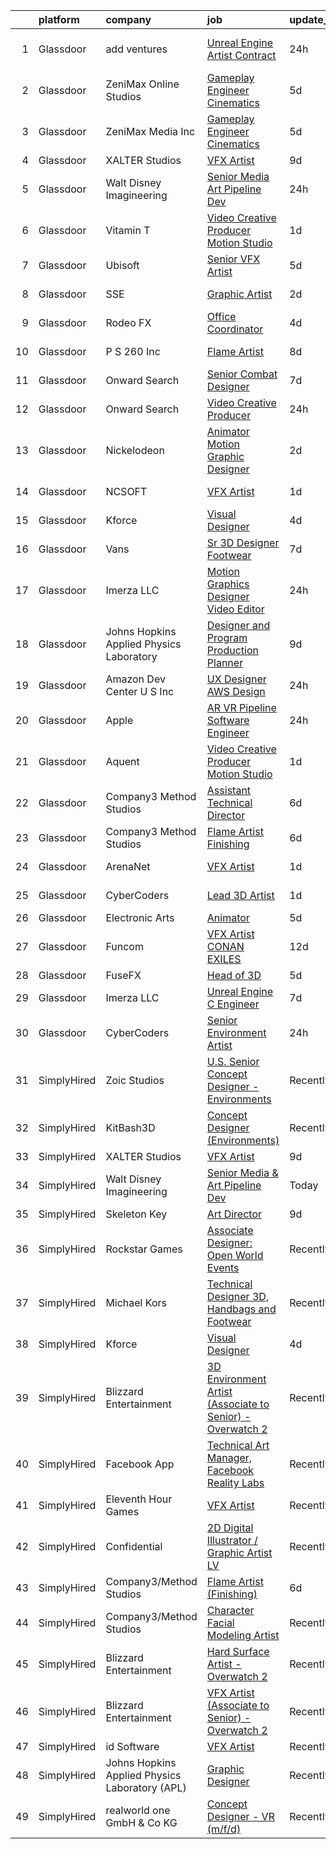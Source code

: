 

|    | platform    | company                                        | job                                                                                                                                                                                                                                                                                                                                                                                                                                                                                                                                                                                                                                                                                                                                                                                                                                                                                                                                                                                                                                                                                                                                                                                                                                                                                                                                                                           | update_time   | location             |
|---:|:------------|:-----------------------------------------------|:------------------------------------------------------------------------------------------------------------------------------------------------------------------------------------------------------------------------------------------------------------------------------------------------------------------------------------------------------------------------------------------------------------------------------------------------------------------------------------------------------------------------------------------------------------------------------------------------------------------------------------------------------------------------------------------------------------------------------------------------------------------------------------------------------------------------------------------------------------------------------------------------------------------------------------------------------------------------------------------------------------------------------------------------------------------------------------------------------------------------------------------------------------------------------------------------------------------------------------------------------------------------------------------------------------------------------------------------------------------------------|:--------------|:---------------------|
|  1 | Glassdoor   | add ventures                                   | [Unreal Engine Artist  Contract ](https://www.glassdoor.com/partner/jobListing.htm?pos=126&ao=1136043&s=58&guid=0000018267a9f8bfb0a555fb6617a9a4&src=GD_JOB_AD&t=SR&vt=w&ea=1&cs=1_827826e3&cb=1659596569312&jobListingId=1008050297626&jrtk=3-0-1g9jqjucbkltq801-1g9jqjucpi3bb800-a161278ca8fcb9de-)                                                                                                                                                                                                                                                                                                                                                                                                                                                                                                                                                                                                                                                                                                                                                                                                                                                                                                                                                                                                                                                                         | 24h           | East Providence, RI  |
|  2 | Glassdoor   | ZeniMax Online Studios                         | [Gameplay Engineer  Cinematics ](https://www.glassdoor.com/partner/jobListing.htm?pos=123&ao=1136043&s=58&guid=0000018267a9f8bfb0a555fb6617a9a4&src=GD_JOB_AD&t=SR&vt=w&cs=1_7cff9f5f&cb=1659596569311&jobListingId=1008037947558&jrtk=3-0-1g9jqjucbkltq801-1g9jqjucpi3bb800-7c9514cae41bf8e4-)                                                                                                                                                                                                                                                                                                                                                                                                                                                                                                                                                                                                                                                                                                                                                                                                                                                                                                                                                                                                                                                                               | 5d            | Hunt Valley, MD      |
|  3 | Glassdoor   | ZeniMax Media Inc                              | [Gameplay Engineer  Cinematics ](https://www.glassdoor.com/partner/jobListing.htm?pos=128&ao=1136043&s=58&guid=0000018267a9f8bfb0a555fb6617a9a4&src=GD_JOB_AD&t=SR&vt=w&cs=1_a00e5451&cb=1659596569312&jobListingId=1008038723551&jrtk=3-0-1g9jqjucbkltq801-1g9jqjucpi3bb800-8a4b5bfe868cb3eb-)                                                                                                                                                                                                                                                                                                                                                                                                                                                                                                                                                                                                                                                                                                                                                                                                                                                                                                                                                                                                                                                                               | 5d            | Hunt Valley, MD      |
|  4 | Glassdoor   | XALTER Studios                                 | [VFX Artist](https://www.glassdoor.com/partner/jobListing.htm?pos=101&ao=1110586&s=58&guid=0000018267a9f8bfb0a555fb6617a9a4&src=GD_JOB_AD&t=SR&vt=w&ea=1&cs=1_3c481492&cb=1659596569309&jobListingId=1008028582747&cpc=F17331D9BECC482A&jrtk=3-0-1g9jqjucbkltq801-1g9jqjucpi3bb800-65c60b1879ed1768--6NYlbfkN0DeyJ4CP5CzwT7broxeUwKBt3co1QwKwWitRQqJu2WRZ6s6C6AOjZP1EDv2OQ5E8bPy3u2kOkbtMAp8liJD5JgziuvMPebSsLc4Kbchd1aemfkyXWHNMXzZms84LyIaeZac88kyqMZJkEs4R0YKbO6lV5ZzkFzGHD4kJniGIq0yWlnnjacLK2tMvgOTxvS5hg9-GrNYJvCisoeT0X3zToQiHVRXXlhmRKZnUBLaGUJ64Mc0-ENns6uXWmPrB-Q48lpenqZDzc9oLYECn14gq14w9AvX0MSZTMnu6QIwtQm_6gRzz7Jjp36BbwnEDSDMEdD19xOm3-BuyjXmxLBYFAGTSZkkPoMQ656F9TYizbN3r-hxk2CrQp1LQNDgsxdQzY5PcW94NA2QNplFp3XqJXY5I_CdzY9y4w8ROxem_0E71XgTbqot26aEmYkeG72KvHqCzBFvVZi46KmgR4DUxejZunz0Wh2v7dfd-z8iHqpwllHP1ZSU3CTR)                                                                                                                                                                                                                                                                                                                                                                                                                                                                                                                                         | 9d            | Tulsa, OK            |
|  5 | Glassdoor   | Walt Disney Imagineering                       | [Senior Media   Art Pipeline Dev](https://www.glassdoor.com/partner/jobListing.htm?pos=102&ao=1110586&s=58&guid=0000018267a9f8bfb0a555fb6617a9a4&src=GD_JOB_AD&t=SR&vt=w&cs=1_6dcf1870&cb=1659596569308&jobListingId=1008050229691&cpc=B101C867B3EF2D75&jrtk=3-0-1g9jqjucbkltq801-1g9jqjucpi3bb800-a7a29832b4b202b9--6NYlbfkN0DAFTyt7pbDCC2JPO79CSdi1dIb81yjczP5qsKcZIxgiRd1qisRd4re16D_VG3-wzUR7EvYv77_ryo8McBxQmlzBylDhCWTlcl6pxyz1bB4N2QTLEbLh8VA5gSJOB-hyPsTuQ1ioID0S4IK1lTazIrybnENCvUXrZSrTUvAUOn6ZOd2DShkjZTmtS-5FOldWQkqE_AqNjotiV0Yab_9eGh5914wbIruZCP-xtFeyQRhnRENpoDnZix4rSsa_K9eP8dRUy7XKByrKATEbswfbQUoJdOTTKbYkYU0DHOGRxxPoZJdAZnsKd71C2rEStwNkCEvzZKkNeAftkuYxKod-VAIpFAfh91Vox7sK1bFkmT59Bd5yYGxFu2vhVKfDxhBM8EbT5GtgrXtoWlYszmGsN_JxjcxaD7L4aQyMwEa5EViq1hzV4rM2attfYbywoHDDVo%3D)                                                                                                                                                                                                                                                                                                                                                                                                                                                                                                                                                                           | 24h           | Lake Buena Vista, FL |
|  6 | Glassdoor   | Vitamin T                                      | [Video Creative Producer   Motion Studio](https://www.glassdoor.com/partner/jobListing.htm?pos=110&ao=1110586&s=58&guid=0000018267a9f8bfb0a555fb6617a9a4&src=GD_JOB_AD&t=SR&vt=w&cs=1_e1918d48&cb=1659596569309&jobListingId=1008048162495&cpc=F41FEAB56D215062&jrtk=3-0-1g9jqjucbkltq801-1g9jqjucpi3bb800-1e329439258e716d--6NYlbfkN0DMrcEu7yrtATojKJA7cEzGQ3FdRGWLh0CZQInL4ECGI6k5tN82kdM0OKoro5eXmjpkEeXEYJ1zjoqzcfRCOovI2pzpnwQ39Fd7KAFkz4pg7FqvRQYP_AaZobhlskPQd-BosWdx3dj79Az7rqQPrRSe7F7oEoLilQ_2Br5hRDMux5y7yxS2FXzZo7A2AxNB0uKd27t2fYpcaw5wEd982-em3nof25xjYf80fMGS9m9PvJFmkmC08gsjb5Gi9usxIVIvioQwOg6HZ45AaXt4UdhFNhrKuxoVtbKkCmmWNXiyaWsnBZcISQ7dojeWmyHuwoXq5Iip8BF_I8dbIG_nASbuQ4bB9JvjcWZyxgBgFyn_XUz2l4_KzOVrUjkt_mksd8PXy11cHvlWddNQf_-p2acAnwMmIbKzOw61lqwQbHzuUwLD0jNjxdbdtXruEgAgNryvTExgLg58bg%3D%3D)                                                                                                                                                                                                                                                                                                                                                                                                                                                                                                                                                     | 1d            | Remote               |
|  7 | Glassdoor   | Ubisoft                                        | [Senior VFX Artist](https://www.glassdoor.com/partner/jobListing.htm?pos=118&ao=1136043&s=58&guid=0000018267a9f8bfb0a555fb6617a9a4&src=GD_JOB_AD&t=SR&vt=w&cs=1_cd01d553&cb=1659596569310&jobListingId=1008039075552&jrtk=3-0-1g9jqjucbkltq801-1g9jqjucpi3bb800-5b601b77a4d61750-)                                                                                                                                                                                                                                                                                                                                                                                                                                                                                                                                                                                                                                                                                                                                                                                                                                                                                                                                                                                                                                                                                            | 5d            | Cary, NC             |
|  8 | Glassdoor   | SSE                                            | [Graphic Artist](https://www.glassdoor.com/partner/jobListing.htm?pos=117&ao=1136043&s=58&guid=0000018267a9f8bfb0a555fb6617a9a4&src=GD_JOB_AD&t=SR&vt=w&ea=1&cs=1_13404b03&cb=1659596569310&jobListingId=1008045435225&jrtk=3-0-1g9jqjucbkltq801-1g9jqjucpi3bb800-c4ec1d2c48576b45-)                                                                                                                                                                                                                                                                                                                                                                                                                                                                                                                                                                                                                                                                                                                                                                                                                                                                                                                                                                                                                                                                                          | 2d            | Jacksonville, FL     |
|  9 | Glassdoor   | Rodeo FX                                       | [Office Coordinator](https://www.glassdoor.com/partner/jobListing.htm?pos=115&ao=1136043&s=58&guid=0000018267a9f8bfb0a555fb6617a9a4&src=GD_JOB_AD&t=SR&vt=w&ea=1&cs=1_97014519&cb=1659596569310&jobListingId=1008039905057&jrtk=3-0-1g9jqjucbkltq801-1g9jqjucpi3bb800-53befcdeec56d2ce-)                                                                                                                                                                                                                                                                                                                                                                                                                                                                                                                                                                                                                                                                                                                                                                                                                                                                                                                                                                                                                                                                                      | 4d            | Los Angeles, CA      |
| 10 | Glassdoor   | P S  260  Inc                                  | [Flame Artist](https://www.glassdoor.com/partner/jobListing.htm?pos=130&ao=1136043&s=58&guid=0000018267a9f8bfb0a555fb6617a9a4&src=GD_JOB_AD&t=SR&vt=w&ea=1&cs=1_e715986f&cb=1659596569313&jobListingId=1008031079309&jrtk=3-0-1g9jqjucbkltq801-1g9jqjucpi3bb800-62393b8888e20866-)                                                                                                                                                                                                                                                                                                                                                                                                                                                                                                                                                                                                                                                                                                                                                                                                                                                                                                                                                                                                                                                                                            | 8d            | New York, NY         |
| 11 | Glassdoor   | Onward Search                                  | [Senior Combat Designer](https://www.glassdoor.com/partner/jobListing.htm?pos=108&ao=1110586&s=58&guid=0000018267a9f8bfb0a555fb6617a9a4&src=GD_JOB_AD&t=SR&vt=w&cs=1_c5683caf&cb=1659596569309&jobListingId=1008033843533&cpc=C4A69CCDBB3B9599&jrtk=3-0-1g9jqjucbkltq801-1g9jqjucpi3bb800-c065165f82932d61--6NYlbfkN0B7YoEZZ2QAGDyEGGmBPAUWSHc1Mt3sMCn9FehKcWA3w0R0aH9tn_iPRcrT6N-MqNSnwDEBcEjHlHjtyDQE4D1y1KBf7bafNPSOl-ev5Snos6Ek9NuxGIE13vQy5EyizxGH6ug8kjkBE-JJConU5QdWuu7DFDn6ns45rWxkzak304c-EN4baRWRKPl33DaHk3FvteUrpc8lsgZxHonOyHLP2DzXw4scQRl5IYqyKH1oBJj5E3XXCSEi48LaTlZDEQ16XAX2S_QN1oiZ556XmKitUtonxTQ3RirBsM1hZISS7u71npeb-PSw51q_-bxItbw8rb0oO4BwZWMXQc0IZhu8luOj9EkeoOhe4j-5xDz2h9A-fd7xtmRML1FkBK41kJaYYTcP85oLrpniT-GJFumQnHfq8ONdRb-Q1fxdVkHtkvtgPUgqSktHnDRp0IvZAdgrVk2gxvCvT1lk-XR-b2QnaZRBMoTSiatL4V1E7uyh2WKQ9YRSC5c5wBJenZ4vt4qNGumjiQ78LEyvoXYRmQRuGUMZQppGPlRd_DBE8eCTA5KxoQqgZH8UWauxjXauMVxZ1oaJZhYIC0NlEodRyyxV07o83hvJwb1cbGsk3twc1mx5xhwD-mVwHAPpfcC93jYBgKaIGDAcSgsfWolZuUSb1CYpjp_Pzv7yGC8J2zGbvzHJgYlzQNY5yMjEABOctZ3J5FpLbWet3pXJRpI11noP1fYX44B50uO_VyVK5p0l6wp6xwt09SXc1zisJEEAWpF9-rz13d5qNNeoduZgdd5cHYbOHm12y5jwI7DWMwEIgVNnr4fRwrRc7XN6MBV8yVh2E56W9bcjpLQPXCRuTHEyxKrVmsF8uhAdgEnHt28g8OMpMAsboPmSrNe9edwiMldDb87kqGRa_rsGj9f6q3nbCEvqCN5ZkD_J1u4xYlTIxze1v0SfFwrdXDN8uiRp1VlgPsVihPIyhc1zTLy4Fbglim_KCyEOJWgfOOwOShuMnqe9jxJwA84e)  | 7d            | Waltham, MA          |
| 12 | Glassdoor   | Onward Search                                  | [Video Creative Producer](https://www.glassdoor.com/partner/jobListing.htm?pos=104&ao=1110586&s=58&guid=0000018267a9f8bfb0a555fb6617a9a4&src=GD_JOB_AD&t=SR&vt=w&cs=1_a907b4a9&cb=1659596569309&jobListingId=1008049690963&cpc=75B6770C194DCF89&jrtk=3-0-1g9jqjucbkltq801-1g9jqjucpi3bb800-7cac5c77b83715e8--6NYlbfkN0B7YoEZZ2QAGDyEGGmBPAUWSHc1Mt3sMCn9FehKcWA3wwfxcx19LEZnY8Y4HGhdxxrIbCe6cG5FrymBXjeKeqpYu1BaxgZyGT-cm5Ap0PJjBjXvFj2In49bZKmAoEAXzg2Fp1HLascxvI6-qJcpfsmkjtQgiDY3MJKkMiNBEaj6kk0zQnAORIK2_ABmkbMhCHwMiblQvf9GPLE9K_HFtNNp93nl_Fao6pUeZDkLLpeX3HcfFP4AmV3FMtuQNYfSmzSsDAvmcPHCvo_5-a6LCFlAvDtJeaFmPSTmHgOzWsGjD5y3d3nPqvYC0p96JC5gY9BMWfTkGh8rFA3hOAipeN0ZvL_gsIMtQefXy9xVN2-mXAJWBAOjlQcCVcLWPXqBzSr9lrNInnMQalRQLmhh1gmi2i4Kx7rbX3BxiVQTT5i0T5dm4WXoRlx_VZdaIp3RUUOw3EDZqjRYwekn23CDCxSnb-9Ayk-uCnMRLQwxMOGNqiCewdqixzdoQfJ139aKc0ax9yfVfseXeDjnizKKHod95FrJ58Ldm3lvkAZFUm6Z1u8XT5qQRr_hD2aklXihc11a_XCKGvHLrf9uZebQBrlSuk69lCbSX2MjouPtvcKwKsr--qIin3MalfWythGbvsvLsdKsH3JJcKw_LgVUlal73ZSP0G502-WDjHAyyjspN0OMpKio4BiFpamf7CD_L5uRiju5_4CYJmSq-O85sCxGCK4FP9ZXywq6MFWlwBcNH4gRS78nxjNT1yfovD1xIsqrhR7gKBMo7DdJztdTa7HJwbpDBPa9qEMWCj3a87kxaVx0l0W5CfR4UdoK45fQ3fpDBgucakguzvUqSa4dRzUqxrVbVHJhC0a6Y8qsNl3gJ0oOSPafqstW809Wv3Mi1z0BbRuDyCCUebGmzuvvIesuxPxuoIiDaxeS9e8PROay6SMxuDdpx6OIJZpqZ2vmI6wc4ZSvod0bMHInsIux3KPEPfQ_4FoSYuV7PiHivSQUnsXKFOku8GJ3) | 24h           | New York, NY         |
| 13 | Glassdoor   | Nickelodeon                                    | [Animator Motion Graphic Designer](https://www.glassdoor.com/partner/jobListing.htm?pos=111&ao=1136043&s=58&guid=0000018267a9f8bfb0a555fb6617a9a4&src=GD_JOB_AD&t=SR&vt=w&cs=1_fe34dd66&cb=1659596569310&jobListingId=1008044643061&jrtk=3-0-1g9jqjucbkltq801-1g9jqjucpi3bb800-e089f5e8a030b12a-)                                                                                                                                                                                                                                                                                                                                                                                                                                                                                                                                                                                                                                                                                                                                                                                                                                                                                                                                                                                                                                                                             | 2d            | New York, NY         |
| 14 | Glassdoor   | NCSOFT                                         | [VFX Artist](https://www.glassdoor.com/partner/jobListing.htm?pos=114&ao=1136043&s=58&guid=0000018267a9f8bfb0a555fb6617a9a4&src=GD_JOB_AD&t=SR&vt=w&ea=1&cs=1_e35093b5&cb=1659596569310&jobListingId=1008048424520&jrtk=3-0-1g9jqjucbkltq801-1g9jqjucpi3bb800-225e355700c202ab-)                                                                                                                                                                                                                                                                                                                                                                                                                                                                                                                                                                                                                                                                                                                                                                                                                                                                                                                                                                                                                                                                                              | 1d            | Bellevue, WA         |
| 15 | Glassdoor   | Kforce                                         | [Visual Designer](https://www.glassdoor.com/partner/jobListing.htm?pos=103&ao=1110586&s=58&guid=0000018267a9f8bfb0a555fb6617a9a4&src=GD_JOB_AD&t=SR&vt=w&cs=1_73ed2460&cb=1659596569308&jobListingId=1008039485359&cpc=2CAED5C921A5F994&jrtk=3-0-1g9jqjucbkltq801-1g9jqjucpi3bb800-38d7cd934ba26d2c--6NYlbfkN0C5IatSLh_Ak1q39eQQoPIxD737RW9NeiYGvIRXkrLjEBkC4LI6KweFWWPiS1PvvlzJWla5cx_TCc-5_FFk_FMs2auIfW76raTItOLD2CLMsY1Hbsf5wKQjAhYrMmyX0M-BQ85MuW8KolIb1F10wBTgGC86oq2GPXCHBmia74g1TaV-rznqo6yDcR7Z5dDCXAMAyJ80Q8mShIYzC2vbeU5pZEhQcKXm5bFvdYsSWOUpzrZuLYqkOHlLUs6s1NdzC7679JJpGYpV0vWpEFmm1GW5Qh1GqO5nJWqgKw1uVUJYhURb8tNiZV_azVR2qky1cjltIfI5mWVnGmVi-h-8s3Vhog_CSexSBSDq8clhsi5ZgX_N0DD36aeB_IBErMAxAmeCCjy3wW40tdd1VDnsItYAcohuCGRv6hmARmKYo8nMgLRMTo7bnyBlhn549KmT0_UTDiN5x8LiCqBibdBLH8SMjdBSH-JJafXWi_fJHIHTKRQFBCLhl6zasGnHrMI20G0V4vsSaTo1K4UcYCDQA36OuH0-TygqR20epYPrlIjU1SWxVKdzFaEfCWSaX5gleuiihYO_AiaFtrO4zr8RS-DCuHF-UgKtMmg%3D)                                                                                                                                                                                                                                                                                                                                                                                                                           | 4d            | Redmond, WA          |
| 16 | Glassdoor   | Vans                                           | [Sr  3D Designer  Footwear](https://www.glassdoor.com/partner/jobListing.htm?pos=116&ao=1136043&s=58&guid=0000018267a9f8bfb0a555fb6617a9a4&src=GD_JOB_AD&t=SR&vt=w&cs=1_99935cec&cb=1659596569310&jobListingId=1008033413112&jrtk=3-0-1g9jqjucbkltq801-1g9jqjucpi3bb800-2e984e37d9865503-)                                                                                                                                                                                                                                                                                                                                                                                                                                                                                                                                                                                                                                                                                                                                                                                                                                                                                                                                                                                                                                                                                    | 7d            | Costa Mesa, CA       |
| 17 | Glassdoor   | Imerza  LLC                                    | [Motion Graphics Designer Video Editor](https://www.glassdoor.com/partner/jobListing.htm?pos=124&ao=1136043&s=58&guid=0000018267a9f8bfb0a555fb6617a9a4&src=GD_JOB_AD&t=SR&vt=w&ea=1&cs=1_b4404f17&cb=1659596569312&jobListingId=1008049838034&jrtk=3-0-1g9jqjucbkltq801-1g9jqjucpi3bb800-52b98e907a981328-)                                                                                                                                                                                                                                                                                                                                                                                                                                                                                                                                                                                                                                                                                                                                                                                                                                                                                                                                                                                                                                                                   | 24h           | Sarasota, FL         |
| 18 | Glassdoor   | Johns Hopkins Applied Physics Laboratory       | [Designer and Program Production Planner](https://www.glassdoor.com/partner/jobListing.htm?pos=113&ao=1136043&s=58&guid=0000018267a9f8bfb0a555fb6617a9a4&src=GD_JOB_AD&t=SR&vt=w&cs=1_a30a0638&cb=1659596569310&jobListingId=1008029005606&jrtk=3-0-1g9jqjucbkltq801-1g9jqjucpi3bb800-d1d90a7fb89c6da2-)                                                                                                                                                                                                                                                                                                                                                                                                                                                                                                                                                                                                                                                                                                                                                                                                                                                                                                                                                                                                                                                                      | 9d            | Laurel, MD           |
| 19 | Glassdoor   | Amazon Dev Center U S   Inc                    | [UX Designer  AWS Design](https://www.glassdoor.com/partner/jobListing.htm?pos=121&ao=1136043&s=58&guid=0000018267a9f8bfb0a555fb6617a9a4&src=GD_JOB_AD&t=SR&vt=w&cs=1_fb0aec91&cb=1659596569311&jobListingId=1008050665281&jrtk=3-0-1g9jqjucbkltq801-1g9jqjucpi3bb800-6afda0d2cfbd65e3-)                                                                                                                                                                                                                                                                                                                                                                                                                                                                                                                                                                                                                                                                                                                                                                                                                                                                                                                                                                                                                                                                                      | 24h           | New York, NY         |
| 20 | Glassdoor   | Apple                                          | [AR VR Pipeline Software Engineer](https://www.glassdoor.com/partner/jobListing.htm?pos=105&ao=1110586&s=58&guid=0000018267a9f8bfb0a555fb6617a9a4&src=GD_JOB_AD&t=SR&vt=w&cs=1_4f16b2a8&cb=1659596569309&jobListingId=1008051420202&cpc=AC285F3A3ECA6BB0&jrtk=3-0-1g9jqjucbkltq801-1g9jqjucpi3bb800-e589d102ade852dd--6NYlbfkN0BvKrLyj5gPmtZO9T8euul8TCxuuKNOtzRJOomxnwSEodTz2Bc-sPZlt2Zgji_QUXFCHiFzCn9WCnCqcsKwU5x_xdOwXNXaI_kSa_WTFrV_IQYS1SetIbbPa4A1_0L1TPsbFnyoAdf1t4Ni5i7vyXL-GzxE2ILYV30u8DoL3dt5Z2IyM0hXtOqbhi9f1OI8uFKLmtP__qRDL50OY4H31Vjl6FER_M8Jlbd2uEJSpBNp_0A3o4pC0nrGWNJvtA8vTZ7PWcj74JFN1NmcRZlTdDgI7so1zK5M5dJjbinPxQ-ti1g_xUR5C3yT0ad3DpKQqVXCtbJ617r7ppxyosAV3P9X7a9Pdo9VRbnuA3sXPWUnw1mvJJMHq51oimPWgIkW1BtO8udLmK1QSx1H34f-Zz2bHxVHS-SOGVaTJAD_PSjPyqRThvEg0eF1GTpWHB5NuIc0pNcFXMzzYZ1mqaZgRu09zBJCBQtY7Zt4OFcZrFfv7oyxR7nrNX5KhK3DXx8LH4KT4yKEdjRr5kdmnc4iBvnDfmoIEyp-9l6sLX5NkEl9_fW6fjo93fXTcNbgS6VpLO0b_Mxlb8r7tEApRzLPAu6Ji0iegJcoZTTcGFVesWDSGz3-6UH_pDwQNJfsp4BegTl6WXnmb-4zaS6RnE8brWE0mdSMNqTLyFK2snLK4ocRkFvn10e0aRUBZHjplguBp6O5llzk1pqBFmsUuv7s549MfP18_QykctJmaWbb8jGR3Nls3fsiencs4kZdcg_23_QOwi7VGxrJPyJ4NijV_gDdjnHta-7HU9NJp4ZEI2AIYaUzD_f-t6ZHsB8wPhEcQHJtWQJubTYhFvz0Xe40eVBlwN9U31ZcV7cPZP-2JpLi2HdxKWR0r6wKUsfiHJsZ463mpxZe3ih0sD94Y0lflfxVOnJgIOR1tgiMN8oC3iP9UmiTz2Jrkrc3CS8p1bYYpwRD7mGmIslWKl_WS0CVzDDE)                        | 24h           | Cupertino, CA        |
| 21 | Glassdoor   | Aquent                                         | [Video Creative Producer   Motion Studio](https://www.glassdoor.com/partner/jobListing.htm?pos=107&ao=1110586&s=58&guid=0000018267a9f8bfb0a555fb6617a9a4&src=GD_JOB_AD&t=SR&vt=w&cs=1_a0ba4af6&cb=1659596569309&jobListingId=1008048338545&cpc=AC285F3A3ECA6BB0&jrtk=3-0-1g9jqjucbkltq801-1g9jqjucpi3bb800-14f57aca55a376d5--6NYlbfkN0DMrcEu7yrtATojKJA7cEzGQ3FdRGWLh0CZQInL4ECGI9gD0Wolx9R2EDT7B77c2cRxJACQSeZUXSfp40trhQRC_onlXO6tvp9QncUgh3NZ_OxEdOXw6WBmgpPk7F3l_gqvUF7U_W7N24nj6yk1gls8Jntq2ineXR92gkcz6knR9MrU4VWIfO-zuNhW768PGbqEGymqfS-J6tK3RdxOa52-FjjwDOd0JXBc_X8HbRNoA-1P2q-zpZjsUdpYW5xYyctLcX_fHYml46FbcOMBHv9X39K4Lgl-iuzQt5FkDxn9xMvFg2iD6dshtczwUE_BTsyMfw8wo3_bIrr6Fsm830YxyitSMLrbB0hP915vM1zCoTA002AOOY4wkR9tDO986wODOE4sRgWB9lntSwSU-kpMCltFY9yaXKXJeF5c2a6JKtnV5Q94lLajmd8UTOQkGhA%3D)                                                                                                                                                                                                                                                                                                                                                                                                                                                                                                                                                                   | 1d            | Remote               |
| 22 | Glassdoor   | Company3 Method Studios                        | [Assistant Technical Director](https://www.glassdoor.com/partner/jobListing.htm?pos=119&ao=1136043&s=58&guid=0000018267a9f8bfb0a555fb6617a9a4&src=GD_JOB_AD&t=SR&vt=w&ea=1&cs=1_bc509b04&cb=1659596569316&jobListingId=1008036068526&jrtk=3-0-1g9jqjucbkltq801-1g9jqjucpi3bb800-156e7cf2c2457545-)                                                                                                                                                                                                                                                                                                                                                                                                                                                                                                                                                                                                                                                                                                                                                                                                                                                                                                                                                                                                                                                                            | 6d            | New York, NY         |
| 23 | Glassdoor   | Company3 Method Studios                        | [Flame Artist  Finishing ](https://www.glassdoor.com/partner/jobListing.htm?pos=122&ao=1136043&s=58&guid=0000018267a9f8bfb0a555fb6617a9a4&src=GD_JOB_AD&t=SR&vt=w&ea=1&cs=1_903e6e2a&cb=1659596569311&jobListingId=1008036906441&jrtk=3-0-1g9jqjucbkltq801-1g9jqjucpi3bb800-6441ae44bc5ebb27-)                                                                                                                                                                                                                                                                                                                                                                                                                                                                                                                                                                                                                                                                                                                                                                                                                                                                                                                                                                                                                                                                                | 6d            | Santa Monica, CA     |
| 24 | Glassdoor   | ArenaNet                                       | [VFX Artist](https://www.glassdoor.com/partner/jobListing.htm?pos=112&ao=1136043&s=58&guid=0000018267a9f8bfb0a555fb6617a9a4&src=GD_JOB_AD&t=SR&vt=w&cs=1_ac4dc0e0&cb=1659596569310&jobListingId=1008048444565&jrtk=3-0-1g9jqjucbkltq801-1g9jqjucpi3bb800-c1b28568e888f1b6-)                                                                                                                                                                                                                                                                                                                                                                                                                                                                                                                                                                                                                                                                                                                                                                                                                                                                                                                                                                                                                                                                                                   | 1d            | Bellevue, WA         |
| 25 | Glassdoor   | CyberCoders                                    | [Lead 3D Artist](https://www.glassdoor.com/partner/jobListing.htm?pos=106&ao=1110586&s=58&guid=0000018267a9f8bfb0a555fb6617a9a4&src=GD_JOB_AD&t=SR&vt=w&ea=1&cs=1_8b15d905&cb=1659596569309&jobListingId=1008049138546&cpc=B076152010A3B66C&jrtk=3-0-1g9jqjucbkltq801-1g9jqjucpi3bb800-7cc828560218518c--6NYlbfkN0CpFJQzrgRR8WqXWK1qKKEqALWJw739KlKqr2H-MSI4eoBlI4EFrmor2FYZMP3muM2HwwVIC_05IMM6sWM5FWbPjZn0P5IRkWTW4ym_Fpa8P9NMCRSgQfLXkaNoxxvg0rWoJzntVLee8RY0-UjVx4WHj_9VlaQ6Z-4vdvALKxCM5-7E5_IuYiL2xwEMCZ39JJoYgAP9Mcg1w-Ui_0TRAuaORDddjAhke8QlHHyU-dfYqv6EVUQObkpvNUBDKfjnCEgCvQt5LGfvniq61ZQmhFX_B2Kf5wnRF_oDrnOfJGqY2eoR7b5WI8CbY38IKrXFI-xCrtAx36QYoT9YIkRIddZL5kRXij81QIl_aDRNi8OdPFYDN6S85XZjUx0MB9iBpRGeHnoGjVGVBpX1mRQ44mbkp9kpHSTr8RPAObdU4XCUoWUrWHz1MyQohLRmlz9VTCNf5DTJJMnakxOzZHORR_ci6c7UVWUIuy8iqHMWbgyNNDiiaRm_JsWNo1c6AjfjEf8wNa3Dn2xIqgDqE1NagHOmpPkJLDHg_m7D_ijjuJWqhxD_UUEcgNbLpQz9Ura7Bjp4A52ZbTvR98e-XsGPVl-kJjDV2khy1gyj66m3n3RJhiE_g9MpzjXcfDq18sSptDrbmhHvlNGzSX9zRRD2LwuEM5d24i0Y9je8bnd0Nm2Hy26KcrVM_uk_JtvTVxt9HC5pPHQ7ewmEa_AzQD_NG1PQwwFAJ7raxCU5hz2YTFxDPXNZIr_1WEeCPTQGVP1kIQvaxVChETNWSMXd25uXJbGSGyfQ23Y4wGGZ1iapMFhtvaWsW6N9cR96EH8a6H1OGrVq8MxNuVqMqe4PFYbezHnQL63Ydyzyo8iiZRhENx39GZeqNuGTZzKRMxGQcT_2KG6z_XUIksNdZKeGcCmK0XC4pUiy-EU7ZPYCleCfxqnRnlKKWGvHIwRTBKpsHpCF59sm6I6l14RC946PSN2M7Gt07HaMtONF4fs%3D)                       | 1d            | Los Angeles, CA      |
| 26 | Glassdoor   | Electronic Arts                                | [Animator](https://www.glassdoor.com/partner/jobListing.htm?pos=129&ao=1136043&s=58&guid=0000018267a9f8bfb0a555fb6617a9a4&src=GD_JOB_AD&t=SR&vt=w&cs=1_86b4e2f9&cb=1659596569312&jobListingId=1008038505981&jrtk=3-0-1g9jqjucbkltq801-1g9jqjucpi3bb800-e4b19a2db7f5fe5e-)                                                                                                                                                                                                                                                                                                                                                                                                                                                                                                                                                                                                                                                                                                                                                                                                                                                                                                                                                                                                                                                                                                     | 5d            | Orlando, FL          |
| 27 | Glassdoor   | Funcom                                         | [VFX Artist   CONAN EXILES](https://www.glassdoor.com/partner/jobListing.htm?pos=120&ao=1136043&s=58&guid=0000018267a9f8bfb0a555fb6617a9a4&src=GD_JOB_AD&t=SR&vt=w&cs=1_76c587c0&cb=1659596569311&jobListingId=1008023569697&jrtk=3-0-1g9jqjucbkltq801-1g9jqjucpi3bb800-48cc5cec5d8b22dd-)                                                                                                                                                                                                                                                                                                                                                                                                                                                                                                                                                                                                                                                                                                                                                                                                                                                                                                                                                                                                                                                                                    | 12d           | Durham, NC           |
| 28 | Glassdoor   | FuseFX                                         | [Head of 3D](https://www.glassdoor.com/partner/jobListing.htm?pos=127&ao=1136043&s=58&guid=0000018267a9f8bfb0a555fb6617a9a4&src=GD_JOB_AD&t=SR&vt=w&cs=1_dd63cd04&cb=1659596569312&jobListingId=1008038351861&jrtk=3-0-1g9jqjucbkltq801-1g9jqjucpi3bb800-537f8616a6e042b3-)                                                                                                                                                                                                                                                                                                                                                                                                                                                                                                                                                                                                                                                                                                                                                                                                                                                                                                                                                                                                                                                                                                   | 5d            | Atlanta, GA          |
| 29 | Glassdoor   | Imerza  LLC                                    | [Unreal Engine   C   Engineer](https://www.glassdoor.com/partner/jobListing.htm?pos=125&ao=1136043&s=58&guid=0000018267a9f8bfb0a555fb6617a9a4&src=GD_JOB_AD&t=SR&vt=w&ea=1&cs=1_5af8ef83&cb=1659596569312&jobListingId=1008032386668&jrtk=3-0-1g9jqjucbkltq801-1g9jqjucpi3bb800-4ce55a8621c57a9b-)                                                                                                                                                                                                                                                                                                                                                                                                                                                                                                                                                                                                                                                                                                                                                                                                                                                                                                                                                                                                                                                                            | 7d            | Remote               |
| 30 | Glassdoor   | CyberCoders                                    | [Senior Environment Artist](https://www.glassdoor.com/partner/jobListing.htm?pos=109&ao=1110586&s=58&guid=0000018267a9f8bfb0a555fb6617a9a4&src=GD_JOB_AD&t=SR&vt=w&ea=1&cs=1_916578b4&cb=1659596569310&jobListingId=1008050647373&cpc=32EE424DE2B657EB&jrtk=3-0-1g9jqjucbkltq801-1g9jqjucpi3bb800-8e7087bd2b07c918--6NYlbfkN0CpFJQzrgRR8WqXWK1qKKEqALWJw739KlKqr2H-MSI4eoBlI4EFrmor2FYZMP3muM0Ai8CXh9BA6KIGsfHeW8Y4rBXDTD44oQTV8kscOCnsUo9JyL15Or9hT7iBywqXZqIkxagFxsK9_aheYFd4bluoFHf9uHcX9WWtJ42SU1cr3DYSagcRwH5yPmjO7frg_YE6oK4TuxVHRF0uVSpL1dDNq79YsT7pVIF6lxODK1LRk4vaw4WVL7_jNjesUFTGR6SNvrckmDTsHoKIW6-KcBOktv_334_WQppUh6PhvXBEw4VSnYFQYRyyv0E_3jtBdo39Rkq4NinjJIOJy9bvU4Pakdi8DEtmrenwof6ayowiKUOsgaI7rhG_e_EbPa6Qm9d-0zyrT8uwWhhPHJbG1z3qjf0uLc0cWQt7sXDTdiixqRKITt9h-9XiC15KdXV6bUoh0mW0k-oC_uXBKUMhIrkPBvhYBXhxcd1-HGMSjF9D9u1cx1enwTdQYK_MUdVqC-GnUuXZnDjpZhfYLdCAajEqqmuBEIhNIKfyeYaewMxUndf4Un0X2U3iZ1vUpDZTZRDfpwGRZNhyskt8hhaBxCRjc-gawkEFGdrQivc6c2zHxKwJsy2ALMszwbAWlG6JyYt_DuAas8NZ2g_uaYQOjpdG40UC4sche4hxj7c3drYnJVszUCwfpv7wE7pO50hdjmjePH30d2aruyF-JwIBd5w8pOR4EWgZap1Ul4Nb7cqwfAiU7WY-yRk7opYUF8zJYmvB8rp2LAPcFFJgND-BlSjqBQBvr1pl4ALG43YIAufKUUuDHFkPq46xE3j7yulr3CzN4Bxn9b5-SqQjeGzDLIGuySUq6ywg9pWJHL4i-41vfabBxAG_MDO4cwR2UDYudL9e561kLOyEx-kVlLmBAaqxMxNjZot3E39yd3ziyeHKs5kXwbUNEgANx8YVRkPIN5Ky4TKTU6c1xGWfPkgTeVfvGca3mRVmDQY%3D)            | 24h           | Eugene, OR           |
| 31 | SimplyHired | Zoic Studios                                   | [U.S. Senior Concept Designer - Environments](https://www.simplyhired.com/job/bhlPvbIfpy89gwNzleIVEH9hsbIWu1ikreQXwg3OPY7h_mzIkI9J6A?q=vfx+designer)                                                                                                                                                                                                                                                                                                                                                                                                                                                                                                                                                                                                                                                                                                                                                                                                                                                                                                                                                                                                                                                                                                                                                                                                                          | Recently      | Remote               |
| 32 | SimplyHired | KitBash3D                                      | [Concept Designer (Environments)](https://www.simplyhired.com/job/6RK58V9QRNPhm7KMuxGYlhUBdJx4j-xn111ezuam7_hRD9iRlS-KQQ?q=vfx+designer)                                                                                                                                                                                                                                                                                                                                                                                                                                                                                                                                                                                                                                                                                                                                                                                                                                                                                                                                                                                                                                                                                                                                                                                                                                      | Recently      | Remote               |
| 33 | SimplyHired | XALTER Studios                                 | [VFX Artist](https://www.simplyhired.com/job/X_Rvkk7oaGGyZI7EJU4YxGCxTeQaYR5CKZGFTLQRo2c4XDQRW5VUoQ?q=vfx+designer)                                                                                                                                                                                                                                                                                                                                                                                                                                                                                                                                                                                                                                                                                                                                                                                                                                                                                                                                                                                                                                                                                                                                                                                                                                                           | 9d            | Tulsa, OK            |
| 34 | SimplyHired | Walt Disney Imagineering                       | [Senior Media & Art Pipeline Dev](https://www.simplyhired.com/job/9ul6RXRYowYchhiby4AzOY32vXgUU6-lmjRXWEURiSlm4Emf7XxXdw?q=vfx+designer)                                                                                                                                                                                                                                                                                                                                                                                                                                                                                                                                                                                                                                                                                                                                                                                                                                                                                                                                                                                                                                                                                                                                                                                                                                      | Today         | Dallas, TX           |
| 35 | SimplyHired | Skeleton Key                                   | [Art Director](https://www.simplyhired.com/job/Nb0bKVAgZtks9AQBb_LGqbW3gQBcSqUZMStjHk9FzoMxNhpaiX_o7w?q=vfx+designer)                                                                                                                                                                                                                                                                                                                                                                                                                                                                                                                                                                                                                                                                                                                                                                                                                                                                                                                                                                                                                                                                                                                                                                                                                                                         | 9d            | Austin, TX           |
| 36 | SimplyHired | Rockstar Games                                 | [Associate Designer: Open World Events](https://www.simplyhired.com/job/vdV8vlT3gviLv2JCIKjxS72bf-KmVFeMRA0oYSRtEaTI4YyrugfY7Q?q=vfx+designer)                                                                                                                                                                                                                                                                                                                                                                                                                                                                                                                                                                                                                                                                                                                                                                                                                                                                                                                                                                                                                                                                                                                                                                                                                                | Recently      | Carlsbad, CA         |
| 37 | SimplyHired | Michael Kors                                   | [Technical Designer 3D, Handbags and Footwear](https://www.simplyhired.com/job/v1hVn8jgj6nUwFKeV11s6ajeTVzQFMfR_kOPK8aIV67z1ovlwUi5sA?q=vfx+designer)                                                                                                                                                                                                                                                                                                                                                                                                                                                                                                                                                                                                                                                                                                                                                                                                                                                                                                                                                                                                                                                                                                                                                                                                                         | Recently      | New York, NY         |
| 38 | SimplyHired | Kforce                                         | [Visual Designer](https://www.simplyhired.com/job/wIlIQbXvRhlBDq3IqKFbobonGf1-JJ9Yuvy5s4sRGPCW1zqoi6sqAg?q=vfx+designer)                                                                                                                                                                                                                                                                                                                                                                                                                                                                                                                                                                                                                                                                                                                                                                                                                                                                                                                                                                                                                                                                                                                                                                                                                                                      | 4d            | Redmond, WA          |
| 39 | SimplyHired | Blizzard Entertainment                         | [3D Environment Artist (Associate to Senior) - Overwatch 2](https://www.simplyhired.com/job/pw88DtF0EULjjFMy83MMr_Hg0HBZII6DCgYGL9C12joglMD-Z-Xwnw?q=vfx+designer)                                                                                                                                                                                                                                                                                                                                                                                                                                                                                                                                                                                                                                                                                                                                                                                                                                                                                                                                                                                                                                                                                                                                                                                                            | Recently      | Irvine, CA           |
| 40 | SimplyHired | Facebook App                                   | [Technical Art Manager, Facebook Reality Labs](https://www.simplyhired.com/job/SaCxNEp2ripL1g9h_yS5P2BXExX71-jZEQCuADsvER2xUEivykHroQ?q=vfx+designer)                                                                                                                                                                                                                                                                                                                                                                                                                                                                                                                                                                                                                                                                                                                                                                                                                                                                                                                                                                                                                                                                                                                                                                                                                         | Recently      | Remote               |
| 41 | SimplyHired | Eleventh Hour Games                            | [VFX Artist](https://www.simplyhired.com/job/3sdaYwWKD4dsxuNf9XEopFIcFV_qdIfZd8iEabwYnAVQ6J6zbwj9vQ?q=vfx+designer)                                                                                                                                                                                                                                                                                                                                                                                                                                                                                                                                                                                                                                                                                                                                                                                                                                                                                                                                                                                                                                                                                                                                                                                                                                                           | Recently      | Remote               |
| 42 | SimplyHired | Confidential                                   | [2D Digital Illustrator / Graphic Artist LV](https://www.simplyhired.com/job/WR2-4KNjxgXV1vg_h0Smu4P2a7_SLarIZBzP3ysarILfdTKegejX8w?q=vfx+designer)                                                                                                                                                                                                                                                                                                                                                                                                                                                                                                                                                                                                                                                                                                                                                                                                                                                                                                                                                                                                                                                                                                                                                                                                                           | Recently      | Las Vegas, NV        |
| 43 | SimplyHired | Company3/Method Studios                        | [Flame Artist (Finishing)](https://www.simplyhired.com/job/vGnQ6qPiIqcAhTBx2_4htPFM2GvFK7xzrciWsNXBhwptrYjoEFKsjA?q=vfx+designer)                                                                                                                                                                                                                                                                                                                                                                                                                                                                                                                                                                                                                                                                                                                                                                                                                                                                                                                                                                                                                                                                                                                                                                                                                                             | 6d            | Santa Monica, CA     |
| 44 | SimplyHired | Company3/Method Studios                        | [Character Facial Modeling Artist](https://www.simplyhired.com/job/XUbdgYH-z4mBUrHfqHYIr4EEVFaFndN1ivAgt6A0vSIaUIijcDxp6w?q=vfx+designer)                                                                                                                                                                                                                                                                                                                                                                                                                                                                                                                                                                                                                                                                                                                                                                                                                                                                                                                                                                                                                                                                                                                                                                                                                                     | Recently      | United States        |
| 45 | SimplyHired | Blizzard Entertainment                         | [Hard Surface Artist - Overwatch 2](https://www.simplyhired.com/job/6UbuxcizWm0FGl0VWvCtYyHq-2-jjcWZ_YsxRvD4XaS9M8_zOx_FMA?q=vfx+designer)                                                                                                                                                                                                                                                                                                                                                                                                                                                                                                                                                                                                                                                                                                                                                                                                                                                                                                                                                                                                                                                                                                                                                                                                                                    | Recently      | Irvine, CA           |
| 46 | SimplyHired | Blizzard Entertainment                         | [VFX Artist (Associate to Senior) - Overwatch 2](https://www.simplyhired.com/job/2d70J5UkkZ2YmvlvJfcaEqf0vVFEZwLt57euRMmQlk3Afx_2Q_gYzw?q=vfx+designer)                                                                                                                                                                                                                                                                                                                                                                                                                                                                                                                                                                                                                                                                                                                                                                                                                                                                                                                                                                                                                                                                                                                                                                                                                       | Recently      | Irvine, CA           |
| 47 | SimplyHired | id Software                                    | [VFX Artist](https://www.simplyhired.com/job/EWcHGiq2rnDmcYpDGbq2ncTepEcGXTh0kg0SdNah_1IORHPbgjeB1w?q=vfx+designer)                                                                                                                                                                                                                                                                                                                                                                                                                                                                                                                                                                                                                                                                                                                                                                                                                                                                                                                                                                                                                                                                                                                                                                                                                                                           | Recently      | Dallas, TX           |
| 48 | SimplyHired | Johns Hopkins Applied Physics Laboratory (APL) | [Graphic Designer](https://www.simplyhired.com/job/qGHtNnvDZsyi1u2c2ajCp71Ah6JDiPm6mQMoy7LUhAGhl3nNdI7Peg?q=vfx+designer)                                                                                                                                                                                                                                                                                                                                                                                                                                                                                                                                                                                                                                                                                                                                                                                                                                                                                                                                                                                                                                                                                                                                                                                                                                                     | Recently      | Laurel, MD           |
| 49 | SimplyHired | realworld one GmbH & Co KG                     | [Concept Designer - VR (m/f/d)](https://www.simplyhired.com/job/9M9B0HjzlxbnEWwSs63j38J2jv4QAGwRz17kgQnuQPJjtHPVVTunxA?q=vfx+designer)                                                                                                                                                                                                                                                                                                                                                                                                                                                                                                                                                                                                                                                                                                                                                                                                                                                                                                                                                                                                                                                                                                                                                                                                                                        | Recently      | Remote               |